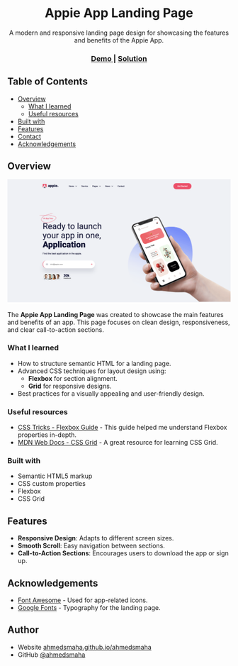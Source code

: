 <h1 align="center">Appie App Landing Page</h1>

<div align="center">
      A modern and responsive landing page design for showcasing the features and benefits of the Appie App.
</div>

<div align="center">
  <h3>
    <a href="https://ahmedsmaha.github.io/Appie-App">
      Demo
    </a>
    <span> | </span>
    <a href="https://github.com/ahmedsmaha/Appie-App">
      Solution
    </a>
  </h3>
</div>

## Table of Contents

- [Overview](#overview)
  - [What I learned](#what-i-learned)
  - [Useful resources](#useful-resources)
- [Built with](#built-with)
- [Features](#features)
- [Contact](#contact)
- [Acknowledgements](#acknowledgements)

## Overview

![screenshot](./Screenshot.png)

The **Appie App Landing Page** was created to showcase the main features and benefits of an app. This page focuses on clean design, responsiveness, and clear call-to-action sections.

### What I learned

- How to structure semantic HTML for a landing page.
- Advanced CSS techniques for layout design using:
  - **Flexbox** for section alignment.
  - **Grid** for responsive designs.
- Best practices for a visually appealing and user-friendly design.

### Useful resources

- [CSS Tricks - Flexbox Guide](https://css-tricks.com/snippets/css/a-guide-to-flexbox/) - This guide helped me understand Flexbox properties in-depth.
- [MDN Web Docs - CSS Grid](https://developer.mozilla.org/en-US/docs/Web/CSS/CSS_Grid_Layout) - A great resource for learning CSS Grid.

### Built with

- Semantic HTML5 markup
- CSS custom properties
- Flexbox
- CSS Grid

## Features

- **Responsive Design**: Adapts to different screen sizes.
- **Smooth Scroll**: Easy navigation between sections.
- **Call-to-Action Sections**: Encourages users to download the app or sign up.

## Acknowledgements

- [Font Awesome](https://fontawesome.com/) - Used for app-related icons.
- [Google Fonts](https://fonts.google.com/) - Typography for the landing page.

## Author

- Website [ahmedsmaha.github.io/ahmedsmaha](https://ahmedsmaha.github.io/ahmedsmaha)
- GitHub [@ahmedsmaha](https://github.com/ahmedsmaha)
